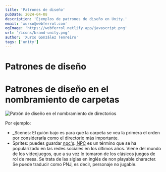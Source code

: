 ```yaml
---
title: 'Patrones de diseño'
pubDate: 2024-04-08
description: 'Ejemplos de patrones de diseño en Unity.'
email: 'xurxo@webferrol.com'
ogImage: 'https://webferrol.netlify.app/javascript.png'
url: '/icons/brand-unity.png'
author: 'Xurxo González Tenreiro'
tags: ['unity']
---
```


# Patrones de diseño

# Patrones de diseño en el nombramiento de carpetas

![Patrón de diseño en el nombramiento de directorios](/blog/files-pattern.webp)

Por ejemplo:

- _Scenes: El guión bajo es para que la carpeta se vea la primera el orden por considerarla como el directorio más importante.
- Sprites: puedes guardar <abbr title="Non Playable Character">npc's</abbr>. <abbr title="Non Playable Character">NPC</abbr> es un término que se ha popularizado en las redes sociales en los últimos años. Viene del mundo de los videojuegos, que a su vez lo tomaron de los clásicos juegos de rol de mesa. Se trata de las siglas en inglés de non playable character. Se puede traducir como PNJ, es decir, personaje no jugable.
